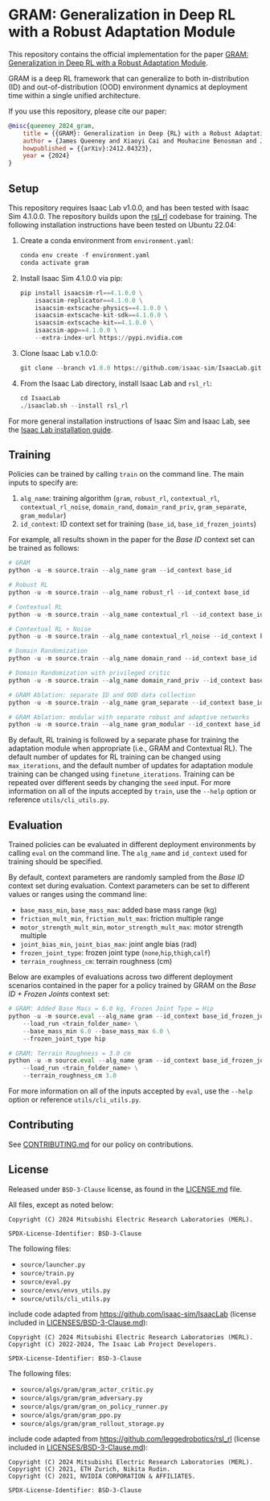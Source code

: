 <!--
Copyright (C) 2024 Mitsubishi Electric Research Laboratories (MERL)

SPDX-License-Identifier: BSD-3-Clause
-->

# GRAM: Generalization in Deep RL with a Robust Adaptation Module

This repository contains the official implementation for the paper [GRAM: Generalization in Deep RL with a Robust Adaptation Module](https://arxiv.org/pdf/2412.04323).

GRAM is a deep RL framework that can generalize to both in-distribution (ID) and out-of-distribution (OOD) environment dynamics at deployment time within a single unified architecture.

If you use this repository, please cite our paper:

```bibtex
@misc{queeney_2024_gram,
    title = {{GRAM}: Generalization in Deep {RL} with a Robust Adaptation Module},
    author = {James Queeney and Xiaoyi Cai and Mouhacine Benosman and Jonathan P. How},
    howpublished = {{arXiv}:2412.04323},
    year = {2024}
}
```

## Setup

This repository requires Isaac Lab v1.0.0, and has been tested with Isaac Sim 4.1.0.0. The repository builds upon the [rsl_rl](https://github.com/leggedrobotics/rsl_rl) codebase for training. The following installation instructions have been tested on Ubuntu 22.04:

1. Create a conda environment from `environment.yaml`:
    ```python
    conda env create -f environment.yaml
    conda activate gram
    ```

2. Install Isaac Sim 4.1.0.0 via pip:
    ```python
    pip install isaacsim-rl==4.1.0.0 \
        isaacsim-replicator==4.1.0.0 \
        isaacsim-extscache-physics==4.1.0.0 \
        isaacsim-extscache-kit-sdk==4.1.0.0 \
        isaacsim-extscache-kit==4.1.0.0 \
        isaacsim-app==4.1.0.0 \
        --extra-index-url https://pypi.nvidia.com
    ```

3. Clone Isaac Lab v.1.0.0:
    ```python
    git clone --branch v1.0.0 https://github.com/isaac-sim/IsaacLab.git
    ```

4. From the Isaac Lab directory, install Isaac Lab and `rsl_rl`:
    ```python
    cd IsaacLab
    ./isaaclab.sh --install rsl_rl
    ```

For more general installation instructions of Isaac Sim and Isaac Lab, see the [Isaac Lab installation guide](https://isaac-sim.github.io/IsaacLab/).

## Training

Policies can be trained by calling `train` on the command line. The main inputs to specify are:
1. `alg_name`: training algorithm (`gram`, `robust_rl`, `contextual_rl`, `contextual_rl_noise`, `domain_rand`, `domain_rand_priv`, `gram_separate`, `gram_modular`)
2. `id_context`: ID context set for training (`base_id`, `base_id_frozen_joints`)

For example, all results shown in the paper for the *Base ID* context set can be trained as follows:

```python
# GRAM
python -u -m source.train --alg_name gram --id_context base_id

# Robust RL
python -u -m source.train --alg_name robust_rl --id_context base_id

# Contextual RL
python -u -m source.train --alg_name contextual_rl --id_context base_id

# Contextual RL + Noise
python -u -m source.train --alg_name contextual_rl_noise --id_context base_id

# Domain Randomization
python -u -m source.train --alg_name domain_rand --id_context base_id

# Domain Randomization with privileged critic
python -u -m source.train --alg_name domain_rand_priv --id_context base_id

# GRAM Ablation: separate ID and OOD data collection
python -u -m source.train --alg_name gram_separate --id_context base_id

# GRAM Ablation: modular with separate robust and adaptive networks
python -u -m source.train --alg_name gram_modular --id_context base_id
```

By default, RL training is followed by a separate phase for training the adaptation module when appropriate (i.e., GRAM and Contextual RL). The default number of updates for RL training can be changed using `max_iterations`, and the default number of updates for adaptation module training can be changed using `finetune_iterations`. Training can be repeated over different seeds by changing the `seed` input. For more information on all of the inputs accepted by `train`, use the `--help` option or reference `utils/cli_utils.py`.

## Evaluation

Trained policies can be evaluated in different deployment environments by calling `eval` on the command line. The `alg_name` and `id_context` used for training should be specified.

By default, context parameters are randomly sampled from the *Base ID* context set during evaluation. Context parameters can be set to different values or ranges using the command line:
- `base_mass_min`, `base_mass_max`: added base mass range (kg)
- `friction_mult_min`, `friction_mult_max`: friction multiple range
- `motor_strength_mult_min`, `motor_strength_mult_max`: motor strength multiple
- `joint_bias_min`, `joint_bias_max`: joint angle bias (rad)
- `frozen_joint_type`: frozen joint type (`none`,`hip`,`thigh`,`calf`)
- `terrain_roughness_cm`: terrain roughness (cm)

Below are examples of evaluations across two different deployment scenarios contained in the paper for a policy trained by GRAM on the *Base ID + Frozen Joints* context set:
```python
# GRAM: Added Base Mass = 6.0 kg, Frozen Joint Type = Hip
python -u -m source.eval --alg_name gram --id_context base_id_frozen_joints \
    --load_run <train_folder_name> \
    --base_mass_min 6.0 --base_mass_max 6.0 \
    --frozen_joint_type hip

# GRAM: Terrain Roughness = 3.0 cm
python -u -m source.eval --alg_name gram --id_context base_id_frozen_joints \
    --load_run <train_folder_name> \
    --terrain_roughness_cm 3.0
```

For more information on all of the inputs accepted by `eval`, use the `--help` option or reference `utils/cli_utils.py`.

## Contributing

See [CONTRIBUTING.md](CONTRIBUTING.md) for our policy on contributions.

## License

Released under `BSD-3-Clause` license, as found in the [LICENSE.md](LICENSE.md) file.

All files, except as noted below:

```
Copyright (C) 2024 Mitsubishi Electric Research Laboratories (MERL).

SPDX-License-Identifier: BSD-3-Clause
```

The following files:

- `source/launcher.py`
- `source/train.py`
- `source/eval.py`
- `source/envs/envs_utils.py`
- `source/utils/cli_utils.py`

include code adapted from https://github.com/isaac-sim/IsaacLab (license included in [LICENSES/BSD-3-Clause.md](LICENSES/BSD-3-Clause.md)):

```
Copyright (C) 2024 Mitsubishi Electric Research Laboratories (MERL).
Copyright (C) 2022-2024, The Isaac Lab Project Developers.

SPDX-License-Identifier: BSD-3-Clause
```

The following files:

- `source/algs/gram/gram_actor_critic.py`
- `source/algs/gram/gram_adversary.py`
- `source/algs/gram/gram_on_policy_runner.py`
- `source/algs/gram/gram_ppo.py`
- `source/algs/gram/gram_rollout_storage.py`

include code adapted from https://github.com/leggedrobotics/rsl_rl (license included in [LICENSES/BSD-3-Clause.md](LICENSES/BSD-3-Clause.md)):

```
Copyright (C) 2024 Mitsubishi Electric Research Laboratories (MERL).
Copyright (C) 2021, ETH Zurich, Nikita Rudin.
Copyright (C) 2021, NVIDIA CORPORATION & AFFILIATES.

SPDX-License-Identifier: BSD-3-Clause
```
